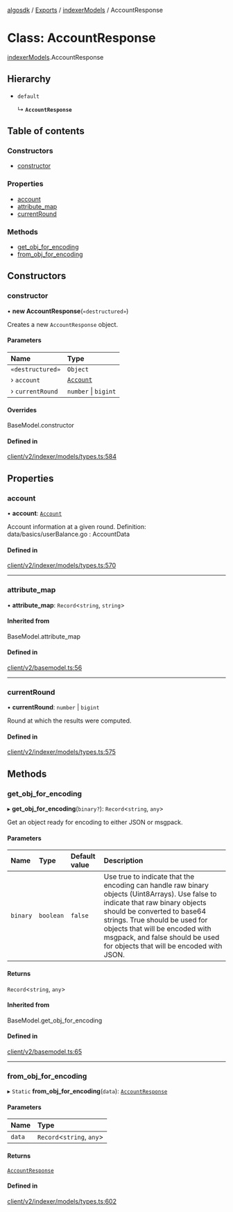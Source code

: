[algosdk](../README.md) / [Exports](../modules.md) / [indexerModels](../modules/indexerModels.md) / AccountResponse

# Class: AccountResponse

[indexerModels](../modules/indexerModels.md).AccountResponse

## Hierarchy

- `default`

  ↳ **`AccountResponse`**

## Table of contents

### Constructors

- [constructor](indexerModels.AccountResponse.md#constructor)

### Properties

- [account](indexerModels.AccountResponse.md#account)
- [attribute\_map](indexerModels.AccountResponse.md#attribute_map)
- [currentRound](indexerModels.AccountResponse.md#currentround)

### Methods

- [get\_obj\_for\_encoding](indexerModels.AccountResponse.md#get_obj_for_encoding)
- [from\_obj\_for\_encoding](indexerModels.AccountResponse.md#from_obj_for_encoding)

## Constructors

### constructor

• **new AccountResponse**(`«destructured»`)

Creates a new `AccountResponse` object.

#### Parameters

| Name | Type |
| :------ | :------ |
| `«destructured»` | `Object` |
| › `account` | [`Account`](indexerModels.Account.md) |
| › `currentRound` | `number` \| `bigint` |

#### Overrides

BaseModel.constructor

#### Defined in

[client/v2/indexer/models/types.ts:584](https://github.com/algorand/js-algorand-sdk/blob/13a5d73/src/client/v2/indexer/models/types.ts#L584)

## Properties

### account

• **account**: [`Account`](indexerModels.Account.md)

Account information at a given round.
Definition:
data/basics/userBalance.go : AccountData

#### Defined in

[client/v2/indexer/models/types.ts:570](https://github.com/algorand/js-algorand-sdk/blob/13a5d73/src/client/v2/indexer/models/types.ts#L570)

___

### attribute\_map

• **attribute\_map**: `Record`<`string`, `string`\>

#### Inherited from

BaseModel.attribute\_map

#### Defined in

[client/v2/basemodel.ts:56](https://github.com/algorand/js-algorand-sdk/blob/13a5d73/src/client/v2/basemodel.ts#L56)

___

### currentRound

• **currentRound**: `number` \| `bigint`

Round at which the results were computed.

#### Defined in

[client/v2/indexer/models/types.ts:575](https://github.com/algorand/js-algorand-sdk/blob/13a5d73/src/client/v2/indexer/models/types.ts#L575)

## Methods

### get\_obj\_for\_encoding

▸ **get_obj_for_encoding**(`binary?`): `Record`<`string`, `any`\>

Get an object ready for encoding to either JSON or msgpack.

#### Parameters

| Name | Type | Default value | Description |
| :------ | :------ | :------ | :------ |
| `binary` | `boolean` | `false` | Use true to indicate that the encoding can handle raw binary objects (Uint8Arrays). Use false to indicate that raw binary objects should be converted to base64 strings. True should be used for objects that will be encoded with msgpack, and false should be used for objects that will be encoded with JSON. |

#### Returns

`Record`<`string`, `any`\>

#### Inherited from

BaseModel.get\_obj\_for\_encoding

#### Defined in

[client/v2/basemodel.ts:65](https://github.com/algorand/js-algorand-sdk/blob/13a5d73/src/client/v2/basemodel.ts#L65)

___

### from\_obj\_for\_encoding

▸ `Static` **from_obj_for_encoding**(`data`): [`AccountResponse`](indexerModels.AccountResponse.md)

#### Parameters

| Name | Type |
| :------ | :------ |
| `data` | `Record`<`string`, `any`\> |

#### Returns

[`AccountResponse`](indexerModels.AccountResponse.md)

#### Defined in

[client/v2/indexer/models/types.ts:602](https://github.com/algorand/js-algorand-sdk/blob/13a5d73/src/client/v2/indexer/models/types.ts#L602)
